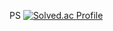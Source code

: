 PS
[![Solved.ac Profile](http://mazassumnida.wtf/api/v2/generate_badge?boj=jaehee329)](https://solved.ac/jaehee329/)
